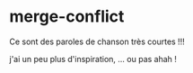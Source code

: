 # merge-conflict

Ce sont des paroles de chanson très courtes !!!


j'ai un peu plus d'inspiration, ... ou pas ahah !

